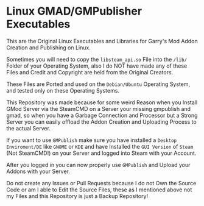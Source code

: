 # Linux GMAD/GMPublisher Executables

This are the Original Linux Executables and Libraries for Garry's Mod Addon Creation and Publishing on Linux.

Sometimes you will need to copy the ``libsteam_api.so`` File into the ``/lib/`` Folder of your Operating System, also I do NOT have made any of these Files and Credit and Copyright are held from the Original Creators.

These Files are Ported and used on the ``Debian/Ubuntu`` Operating System, and tested only on these Operating Systems.

This Repository was made because for some weird Reason when you Install GMod Server via the SteamCMD on a Server your missing gmpublish and gmad, so when you have a Garbage Connection and Processor but a Strong Server you can easily offload the Addon Creation and Uploading Process to the actual Server.

If you want to use ``GMPublish`` make sure you have installed a ``Desktop Enviroment/DE`` like ``GNOME`` or ``KDE`` and have Installed the ``GUI Version`` of ``Steam`` (Not SteamCMD!) on your Server and logged into Steam with your Account.

After you logged in you can now properly use ``GMPublish`` and Upload your Addons with your Server.

Do not create any Issues or Pull Requests because I do not Own the Source Code or am I able to Edit the Source Files, these as I mentioned above not my Files and this Repository is just a Backup Repository!
